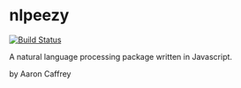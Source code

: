 # nlpeezy

[![Build Status](https://travis-ci.com/caffalaughrey/nlpeezy.svg?branch=master)](https://travis-ci.com/caffalaughrey/nlpeezy)

A natural language processing package written in Javascript.

by Aaron Caffrey
